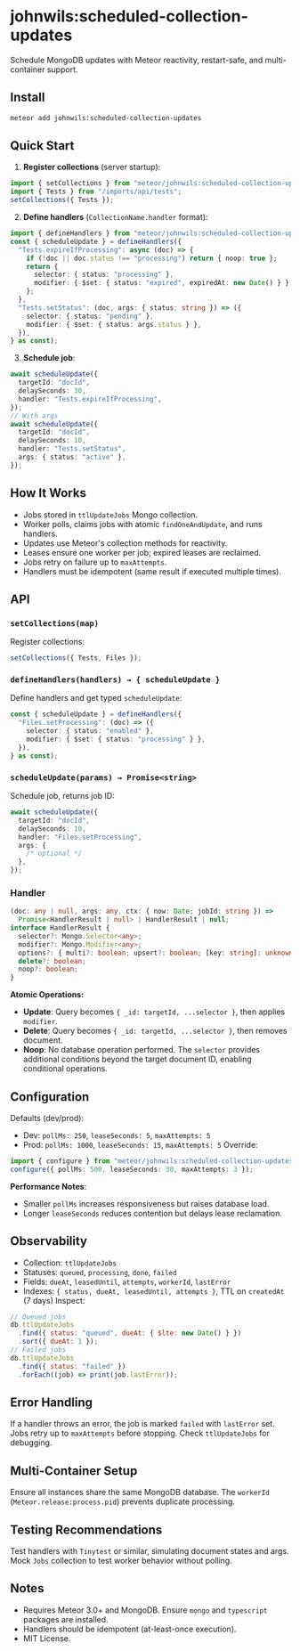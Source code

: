 # johnwils:scheduled-collection-updates

Schedule MongoDB updates with Meteor reactivity, restart-safe, and multi-container support.

## Install

```bash
meteor add johnwils:scheduled-collection-updates
```

## Quick Start

1. **Register collections** (server startup):

```ts
import { setCollections } from "meteor/johnwils:scheduled-collection-updates";
import { Tests } from "/imports/api/tests";
setCollections({ Tests });
```

2. **Define handlers** (`CollectionName.handler` format):

```ts
import { defineHandlers } from "meteor/johnwils:scheduled-collection-updates";
const { scheduleUpdate } = defineHandlers({
  "Tests.expireIfProcessing": async (doc) => {
    if (!doc || doc.status !== "processing") return { noop: true };
    return {
      selector: { status: "processing" },
      modifier: { $set: { status: "expired", expiredAt: new Date() } },
    };
  },
  "Tests.setStatus": (doc, args: { status: string }) => ({
    selector: { status: "pending" },
    modifier: { $set: { status: args.status } },
  }),
} as const);
```

3. **Schedule job**:

```ts
await scheduleUpdate({
  targetId: "docId",
  delaySeconds: 30,
  handler: "Tests.expireIfProcessing",
});
// With args
await scheduleUpdate({
  targetId: "docId",
  delaySeconds: 10,
  handler: "Tests.setStatus",
  args: { status: "active" },
});
```

## How It Works

- Jobs stored in `ttlUpdateJobs` Mongo collection.
- Worker polls, claims jobs with atomic `findOneAndUpdate`, and runs handlers.
- Updates use Meteor's collection methods for reactivity.
- Leases ensure one worker per job; expired leases are reclaimed.
- Jobs retry on failure up to `maxAttempts`.
- Handlers must be idempotent (same result if executed multiple times).

## API

### `setCollections(map)`

Register collections:

```ts
setCollections({ Tests, Files });
```

### `defineHandlers(handlers) → { scheduleUpdate }`

Define handlers and get typed `scheduleUpdate`:

```ts
const { scheduleUpdate } = defineHandlers({
  "Files.setProcessing": (doc) => ({
    selector: { status: "enabled" },
    modifier: { $set: { status: "processing" } },
  }),
} as const);
```

### `scheduleUpdate(params) → Promise<string>`

Schedule job, returns job ID:

```ts
await scheduleUpdate({
  targetId: "docId",
  delaySeconds: 10,
  handler: "Files.setProcessing",
  args: {
    /* optional */
  },
});
```

### Handler

```ts
(doc: any | null, args: any, ctx: { now: Date; jobId: string }) =>
  Promise<HandlerResult | null> | HandlerResult | null;
interface HandlerResult {
  selector?: Mongo.Selector<any>;
  modifier?: Mongo.Modifier<any>;
  options?: { multi?: boolean; upsert?: boolean; [key: string]: unknown };
  delete?: boolean;
  noop?: boolean;
}
```

**Atomic Operations:**

- **Update**: Query becomes `{ _id: targetId, ...selector }`, then applies `modifier`.
- **Delete**: Query becomes `{ _id: targetId, ...selector }`, then removes document.
- **Noop**: No database operation performed.
  The `selector` provides additional conditions beyond the target document ID, enabling conditional operations.

## Configuration

Defaults (dev/prod):

- Dev: `pollMs: 250`, `leaseSeconds: 5`, `maxAttempts: 5`
- Prod: `pollMs: 1000`, `leaseSeconds: 15`, `maxAttempts: 5`
  Override:

```ts
import { configure } from "meteor/johnwils:scheduled-collection-updates";
configure({ pollMs: 500, leaseSeconds: 30, maxAttempts: 3 });
```

**Performance Notes**:

- Smaller `pollMs` increases responsiveness but raises database load.
- Longer `leaseSeconds` reduces contention but delays lease reclamation.

## Observability

- Collection: `ttlUpdateJobs`
- Statuses: `queued`, `processing`, `done`, `failed`
- Fields: `dueAt`, `leasedUntil`, `attempts`, `workerId`, `lastError`
- Indexes: `{ status, dueAt, leasedUntil, attempts }`, TTL on `createdAt` (7 days)
  Inspect:

```js
// Queued jobs
db.ttlUpdateJobs
  .find({ status: "queued", dueAt: { $lte: new Date() } })
  .sort({ dueAt: 1 });
// Failed jobs
db.ttlUpdateJobs
  .find({ status: "failed" })
  .forEach((job) => print(job.lastError));
```

## Error Handling

If a handler throws an error, the job is marked `failed` with `lastError` set. Jobs retry up to `maxAttempts` before stopping. Check `ttlUpdateJobs` for debugging.

## Multi-Container Setup

Ensure all instances share the same MongoDB database. The `workerId` (`Meteor.release:process.pid`) prevents duplicate processing.

## Testing Recommendations

Test handlers with `Tinytest` or similar, simulating document states and args. Mock `Jobs` collection to test worker behavior without polling.

## Notes

- Requires Meteor 3.0+ and MongoDB. Ensure `mongo` and `typescript` packages are installed.
- Handlers should be idempotent (at-least-once execution).
- MIT License.
